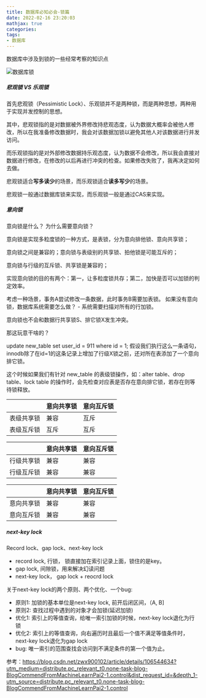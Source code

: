 ```yaml
---
title: 数据库必知必会-锁篇
date: 2022-02-16 23:20:03
mathjax: true
categories: 
tags: 
- 数据库
---
```


数据库中涉及到锁的一些经常考察的知识点

![数据库锁](https://images.gitbook.cn/c347e4d0-a1b6-11ea-97df-0d0e3bd6b465)

##### 悲观锁 VS 乐观锁

首先悲观锁（Pessimistic Lock）、乐观锁并不是两种锁，而是两种思想，两种用于实现并发控制的思想。

其中，悲观锁指的是对数据被外界修改持悲观态度，认为数据大概率会被他人修改，所以在我准备修改数据时，我会对该数据加锁以避免其他人对该数据进行并发访问。

而乐观锁指的是对外部修改数据持乐观态度，认为数据不会修改，所以我会直接对数据进行修改，在修改的以后再进行冲突的检查。如果修改失败了，我再决定如何去做。

悲观锁适合**写多读少**的场景，而乐观锁适合**读多写少**的场景。

悲观锁一般通过数据库锁来实现，而乐观锁一般是通过CAS来实现。

##### 意向锁

意向锁是什么？ 为什么需要意向锁？

意向锁是实现多粒度锁的一种方式，是表锁，分为意向排他锁、意向共享锁；

意向锁之间是兼容的；意向锁与表级别的共享锁、拍他锁是可能互斥的；

意向锁与行级的互斥锁、共享锁是兼容的；

实现意向锁的目的有两个：第一，让多粒度锁共存；第二，加快是否可以加锁的判定效率。

考虑一种场景，事务A尝试修改一条数据，此时事务B需要加表锁。 如果没有意向锁，数据库系统需要怎么做？ - 系统需要扫描对所有的行加锁。

意向锁也不会和数据行共享锁S、排它锁X发生冲突。

那这玩意干啥的？

update new_table set user_id = 911 where id = 1;
假设我们执行这么一条语句，innodb除了在id=1的这条记录上增加了行级X锁之前，还对所在表添加了一个意向排它锁。

这个时候如果我们有针对 new_table 的表级锁操作，如：alter table、drop table、lock table 的操作时，会先检查对应表是否存在意向排它锁，若存在则等待锁释放。

|   | 意向共享锁  | 意向互斥锁|
|  ----  | ----  | ---- |
| 表级共享锁 | 兼容|互斥|
| 表级互斥锁 | 互斥|互斥|

|   | 意向共享锁  | 意向互斥锁|
|  ----  | ----  | ---- |
| 行级共享锁 | 兼容|兼容|
| 行级互斥锁 | 兼容|兼容|

|   | 意向共享锁  | 意向互斥锁|
|  ----  | ----  | ---- |
| 意向共享锁  | 兼容 | 兼容|
| 意向互斥锁 | 兼容|兼容|

##### next-key lock

Record lock、gap lock、next-key lock

- record lock, 行锁， 锁直接加在索引记录上面，锁住的是key。
- gap lock, 间隙锁，用来解决幻读问题
- next-key lock， gap lock + reocrd lock

关于next-key lock的两个原则、两个优化、一个bug:

- 原则1: 加锁的基本单位是next-key lock, 前开后闭区间，（A, B]
- 原则2: 查找过程中遇到的对象才会加锁(延迟加锁)
- 优化1: 索引上的等值查询，给唯一索引加锁的时候，next-key lock退化为行锁
- 优化2: 索引上的等值查询，向右遍历时且最后一个值不满足等值条件时，next-key lock退化为gap lock
- bug: 唯一索引的范围查找会访问到不满足条件的第一个值为止。

参考：https://blog.csdn.net/zwx900102/article/details/106544634?utm_medium=distribute.pc_relevant_t0.none-task-blog-BlogCommendFromMachineLearnPai2-1.control&dist_request_id=&depth_1-utm_source=distribute.pc_relevant_t0.none-task-blog-BlogCommendFromMachineLearnPai2-1.control